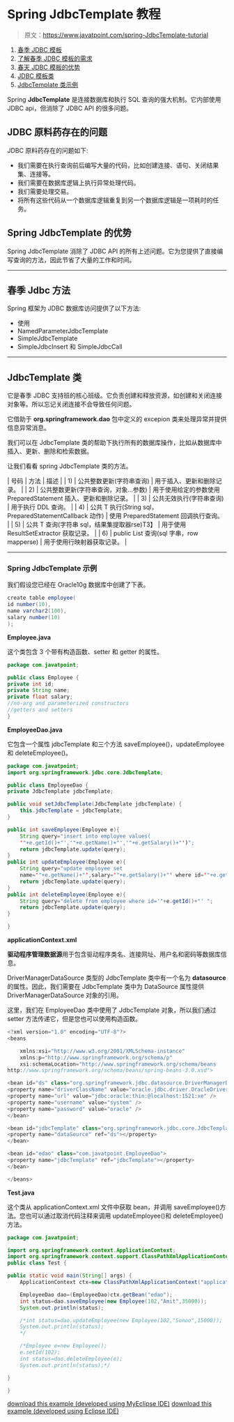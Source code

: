 # Spring JdbcTemplate 教程

> 原文：<https://www.javatpoint.com/spring-JdbcTemplate-tutorial>

1.  [春季 JDBC 模板](#)
2.  [了解春季 JDBC 模板的需求](#)
3.  [春天 JDBC 模板的优势](#)
4.  [JDBC 模板类](#)
5.  [JdbcTemplate 类示例](#)

Spring **JdbcTemplate** 是连接数据库和执行 SQL 查询的强大机制。它内部使用 JDBC api，但消除了 JDBC API 的很多问题。

## JDBC 原料药存在的问题

JDBC 原料药存在的问题如下:

*   我们需要在执行查询前后编写大量的代码，比如创建连接、语句、关闭结果集、连接等。
*   我们需要在数据库逻辑上执行异常处理代码。
*   我们需要处理交易。
*   将所有这些代码从一个数据库逻辑重复到另一个数据库逻辑是一项耗时的任务。

## Spring JdbcTemplate 的优势

Spring JdbcTemplate 消除了 JDBC API 的所有上述问题。它为您提供了直接编写查询的方法，因此节省了大量的工作和时间。

* * *

## 春季 Jdbc 方法

Spring 框架为 JDBC 数据库访问提供了以下方法:

*   使用
*   NamedParameterJdbcTemplate
*   SimpleJdbcTemplate
*   SimpleJdbcInsert 和 SimpleJdbcCall

* * *

## JdbcTemplate 类

它是春季 JDBC 支持班的核心班级。它负责创建和释放资源，如创建和关闭连接对象等。所以忘记关闭连接不会导致任何问题。

它借助于 **org.springframework.dao** 包中定义的 excepion 类来处理异常并提供信息异常消息。

我们可以在 JdbcTemplate 类的帮助下执行所有的数据库操作，比如从数据库中插入、更新、删除和检索数据。

让我们看看 spring JdbcTemplate 类的方法。

| 号码 | 方法 | 描述 |
| 1) | 公共整数更新(字符串查询) | 用于插入、更新和删除记录。 |
| 2) | 公共整数更新(字符串查询，对象...参数) | 用于使用给定的参数使用 PreparedStatement 插入、更新和删除记录。 |
| 3) | 公共无效执行(字符串查询) | 用于执行 DDL 查询。 |
| 4) | 公共 <t>T 执行(String sql，PreparedStatementCallback <t>动作)</t></t> | 使用 PreparedStatement 回调执行查询。 |
| 5) | 公共 <t>T 查询(字符串 sql，结果集提取器<t>rse)</t>T3】</t> | 用于使用 ResultSetExtractor 获取记录。 |
| 6) | public <t>List <t>查询(sql 字串，row mapper<t>se)</t></t></t> | 用于使用行映射器获取记录。 |

* * *

### Spring JdbcTemplate 示例

我们假设您已经在 Oracle10g 数据库中创建了下表。

```java
create table employee(
id number(10),
name varchar2(100),
salary number(10)
);

```

**Employee.java**

这个类包含 3 个带有构造函数、setter 和 getter 的属性。

```java
package com.javatpoint;

public class Employee {
private int id;
private String name;
private float salary;
//no-arg and parameterized constructors
//getters and setters
}

```

**EmployeeDao.java**

它包含一个属性 jdbcTemplate 和三个方法 saveEmployee()，updateEmployee 和 deleteEmployee()。

```java
package com.javatpoint;
import org.springframework.jdbc.core.JdbcTemplate;

public class EmployeeDao {
private JdbcTemplate jdbcTemplate;

public void setJdbcTemplate(JdbcTemplate jdbcTemplate) {
	this.jdbcTemplate = jdbcTemplate;
}

public int saveEmployee(Employee e){
	String query="insert into employee values(
	'"+e.getId()+"','"+e.getName()+"','"+e.getSalary()+"')";
	return jdbcTemplate.update(query);
}
public int updateEmployee(Employee e){
	String query="update employee set 
	name='"+e.getName()+"',salary='"+e.getSalary()+"' where id='"+e.getId()+"' ";
	return jdbcTemplate.update(query);
}
public int deleteEmployee(Employee e){
	String query="delete from employee where id='"+e.getId()+"' ";
	return jdbcTemplate.update(query);
}

}

```

**applicationContext.xml**

**驱动程序管理数据源**用于包含驱动程序类名、连接网址、用户名和密码等数据库信息。

DriverManagerDataSource 类型的 JdbcTemplate 类中有一个名为 **datasource** 的属性。因此，我们需要在 JdbcTemplate 类中为 DataSource 属性提供 DriverManagerDataSource 对象的引用。

这里，我们在 EmployeeDao 类中使用了 JdbcTemplate 对象，所以我们通过 setter 方法传递它，但是您也可以使用构造函数。

```java
<?xml version="1.0" encoding="UTF-8"?>
<beans

	xmlns:xsi="http://www.w3.org/2001/XMLSchema-instance"
	xmlns:p="http://www.springframework.org/schema/p"
	xsi:schemaLocation="http://www.springframework.org/schema/beans 
http://www.springframework.org/schema/beans/spring-beans-3.0.xsd">

<bean id="ds" class="org.springframework.jdbc.datasource.DriverManagerDataSource">
<property name="driverClassName" value="oracle.jdbc.driver.OracleDriver" />
<property name="url" value="jdbc:oracle:thin:@localhost:1521:xe" />
<property name="username" value="system" />
<property name="password" value="oracle" />
</bean>

<bean id="jdbcTemplate" class="org.springframework.jdbc.core.JdbcTemplate">
<property name="dataSource" ref="ds"></property>
</bean>

<bean id="edao" class="com.javatpoint.EmployeeDao">
<property name="jdbcTemplate" ref="jdbcTemplate"></property>
</bean>

</beans>

```

**Test.java**

这个类从 applicationContext.xml 文件中获取 bean，并调用 saveEmployee()方法。您也可以通过取消代码注释来调用 updateEmployee()和 deleteEmployee()方法。

```java
package com.javatpoint;

import org.springframework.context.ApplicationContext;
import org.springframework.context.support.ClassPathXmlApplicationContext;
public class Test {

public static void main(String[] args) {
	ApplicationContext ctx=new ClassPathXmlApplicationContext("applicationContext.xml");

	EmployeeDao dao=(EmployeeDao)ctx.getBean("edao");
	int status=dao.saveEmployee(new Employee(102,"Amit",35000));
	System.out.println(status);

	/*int status=dao.updateEmployee(new Employee(102,"Sonoo",15000));
	System.out.println(status);
	*/

	/*Employee e=new Employee();
	e.setId(102);
	int status=dao.deleteEmployee(e);
	System.out.println(status);*/

}

}

```

[download this example (developed using MyEclipse IDE)](https://static.javatpoint.com/src/sp/jdbc1.zip)
[download this example (developed using Eclipse IDE)](https://static.javatpoint.com/src/sp/eclipse/jdbc1.zip)